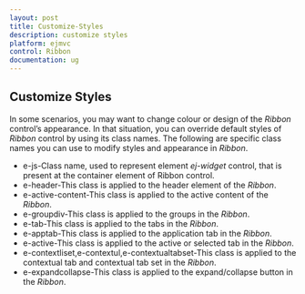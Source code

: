 ```yaml
---
layout: post
title: Customize-Styles
description: customize styles    
platform: ejmvc
control: Ribbon
documentation: ug
---
```


## Customize Styles    

In some scenarios, you may want to change colour or design of the _Ribbon_ control’s appearance. In that situation, you can override default styles of _Ribbon_ control by using its class names. The following are specific class names you can use to modify styles and appearance in _Ribbon_.

* e-js-Class name, used to represent element _ej-widget_ control, that is present at the container element of Ribbon control.
* e-header-This class is applied to the header element of the _Ribbon_.
* e-active-content-This class is applied to the active content of the _Ribbon_.
* e-groupdiv-This class is applied to the groups in the _Ribbon_.
* e-tab-This class is applied to the tabs in the _Ribbon_.
* e-apptab-This class is applied to the application tab in the _Ribbon_.
* e-active-This class is applied to the active or selected tab in the _Ribbon_.
* e-contextliset,e-contextul,e-contextualtabset-This class is applied to the contextual tab and contextual tab set in the _Ribbon_.
* e-expandcollapse-This class is applied to the expand/collapse button in the _Ribbon_.
